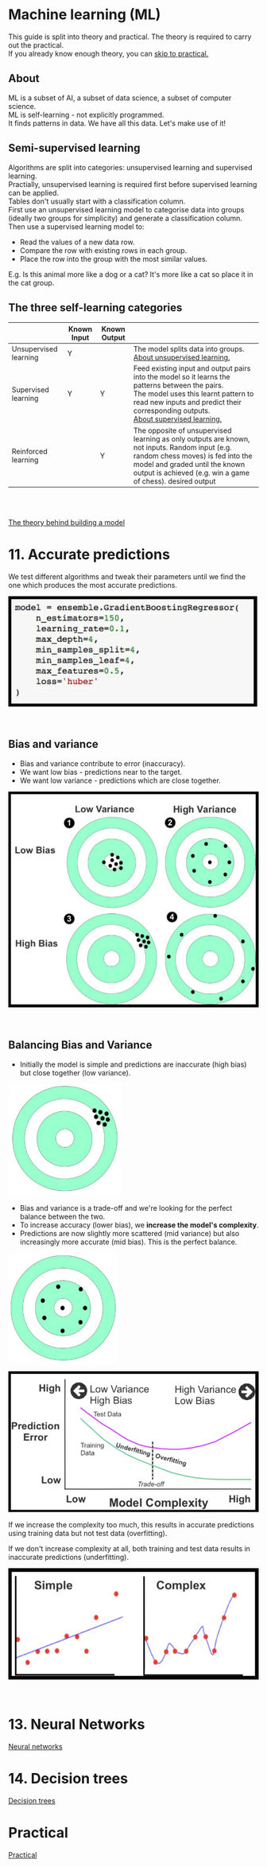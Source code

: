 # Machine learning (ML)
This guide is split into theory and practical. The theory is required to carry out the practical.\
If you already know enough theory, you can [skip to practical.](/practical/practical.md)


## About
ML is a subset of AI, a subset of data science, a subset of computer science.\
ML is self-learning - not explicitly programmed.\
It finds patterns in data. We have all this data. Let's make use of it!

## Semi-supervised learning
Algorithms are split into categories: unsupervised learning and supervised learning.\
Practially, unsupervised learning is required first before supervised learning can be applied.\
Tables don't usually start with a classification column.\
First use an unsupervised learning model to categorise data into groups (ideally two groups for simplicity) and generate a classification column.\
Then use a supervised learning model to:

- Read the values of a new data row.
- Compare the row with existing rows in each group.
- Place the row into the group with the most similar values.

E.g. Is this animal more like a dog or a cat? It's more like a cat so place it in the cat group.

## The three self-learning categories
|                       | Known Input | Known Output |                                                                                                                                                                                                                                    |
| --------------------- | ----------- | ------------ | ---------------------------------------------------------------------------------------------------------------------------------------------------------------------------------------------------------------------------------- |
| Unsupervised learning | Y           |              | The model splits data into groups.<br/>[About unsupervised learning.](unsupervised-learning.md)                                                                                  |
| Supervised learning   | Y           | Y            | Feed existing input and output pairs into the model so it learns the patterns between the pairs.<br/>The model uses this learnt pattern to read new inputs and predict their corresponding outputs.<br/>[About supervised learning.](supervised-learning.md)                                                     |
| Reinforced learning   |             | Y            | The opposite of unsupervised learning as only outputs are known, not inputs. Random input (e.g. random chess moves) is fed into the model and graded until the known output is achieved (e.g. win a game of chess). desired output |

<br/><br/>

[The theory behind building a model](build-model-theory.md)


# 11. Accurate predictions

We test different algorithms and tweak their parameters until we find the one which produces the most accurate predictions.

![hyperparameters](/images/hyperparameters.png "hyperparameters")

<br/>

## Bias and variance
- Bias and variance contribute to error (inaccuracy).
- We want low bias - predictions near to the target.
- We want low variance - predictions which are close together.

![bias-and-variance](/images/bias-and-variance.png "bias and variance")

<br/>

## Balancing Bias and Variance
- Initially the model is simple and predictions are inaccurate (high bias) but close together (low variance).

![high-bias-low-variance](/images/high-bias-low-variance.png "high bias low variance")

- Bias and variance is a trade-off and we're looking for the perfect balance between the two.
- To increase accuracy (lower bias), we **increase the model's complexity**.
- Predictions are now slightly more scattered (mid variance) but also increasingly more accurate (mid bias). This is the perfect balance.

![mid-bias-mid-variance](/images/mid-bias-mid-variance.png "mid bias mid variance")

![model-complexity](/images/model-complexity.png "model complexity")


If we increase the complexity too much, this results in accurate predictions using training data but not test data (overfitting).

If we don't increase complexity at all, both training and test data results in inaccurate predictions (underfitting).

![model-complexity-2](/images/model-complexity-2.png "model complexity 2")


</br>

# 13. Neural Networks
[Neural networks](neural-networks.md)

# 14. Decision trees
[Decision trees](decision-trees.md)

# Practical
[Practical](practical.md)
